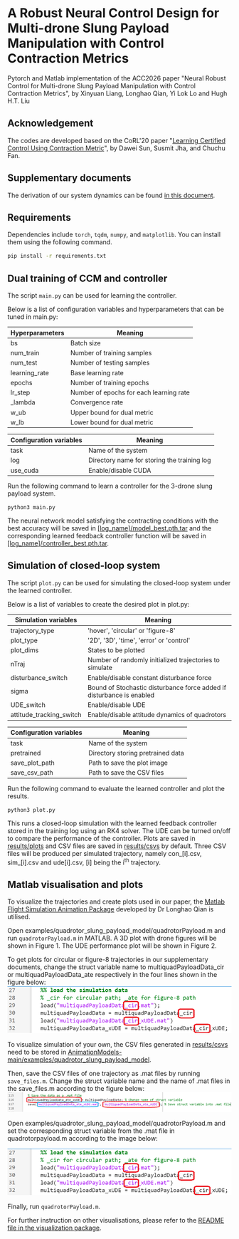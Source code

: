 # A Robust Neural Control Design for Multi-drone Slung Payload Manipulation with Control Contraction Metrics
Pytorch and Matlab implementation of the ACC2026 paper "Neural Robust Control for Multi-drone Slung Payload Manipulation with Control Contraction Metrics", by Xinyuan Liang, Longhao Qian, Yi Lok Lo and Hugh H.T. Liu

## Acknowledgement
The codes are developed based on the CoRL'20 paper "[Learning Certified Control Using Contraction Metric](https://arxiv.org/abs/2011.12569)", by Dawei Sun, Susmit Jha, and Chuchu Fan.

## Supplementary documents
The derivation of our system dynamics can be found [in this document](Support_document.pdf).

## Requirements
Dependencies include ```torch```, ```tqdm```, ```numpy```, and ```matplotlib```. You can install them using the following command.
```bash
pip install -r requirements.txt
```

## Dual training of CCM and controller
The script ```main.py``` can be used for learning the controller.

Below is a list of configuration variables and hyperparameters that can be tuned in main.py:

| Hyperparameters | Meaning |
| ------------- | ------------- |
| bs | Batch size |
| num_train | Number of training samples |
| num_test | Number of testing samples |
| learning_rate| Base learning rate |
| epochs | Number of training epochs |
| lr_step | Number of epochs for each learning rate |
| _lambda | Convergence rate |
| w_ub | Upper bound for dual metric |
| w_lb | Lower bound for dual metric |

| Configuration variables | Meaning |
| ------------- | ------------- |
| task | Name of the system |
| log | Directory name for storing the training log |
| use_cuda | Enable/disable CUDA |

Run the following command to learn a controller for the 3-drone slung payload system.
```
python3 main.py
```
The neural network model satisfying the contracting conditions with the best accuracy will be saved in [[log_name]/model_best.pth.tar](log_MUAV_point_mass_constrained/model_best.pth.tar) and the corresponding learned feedback controller function will be saved in [[log_name]/controller_best.pth.tar](log_MUAV_point_mass_constrained/controller_best.pth.tar). 

## Simulation of closed-loop system
The script ```plot.py``` can be used for simulating the closed-loop system under the learned controller. 

Below is a list of variables to create the desired plot in plot.py:

| Simulation variables | Meaning |
| ------------- | ------------- |
| trajectory_type | 'hover', 'circular' or 'figure-8' |
| plot_type | '2D', '3D', 'time', 'error' or 'control' |
| plot_dims | States to be plotted |
| nTraj | Number of randomly initialized trajectories to simulate |
| disturbance_switch | Enable/disable constant disturbance force |
| sigma | Bound of Stochastic disturbance force added if disturbance is enabled |
| UDE_switch | Enable/disable UDE | 
| attitude_tracking_switch | Enable/disable attitude dynamics of quadrotors |

| Configuration variables | Meaning |
| ------------- | ------------- |
| task | Name of the system |
| pretrained | Directory storing pretrained data |
| save_plot_path | Path to save the plot image |
| save_csv_path | Path to save the CSV files |

Run the following command to evaluate the learned controller and plot the results.
```
python3 plot.py
```

This runs a closed-loop simulation with the learned feedback controller stored in the training log using an RK4 solver. The UDE can be turned on/off to compare the performance of the controller. Plots are saved in [results/plots](results/plots) and CSV files are saved in [results/csvs](results/csvs) by default. Three CSV files will be produced per simulated trajectory, namely con_[i].csv, sim_[i].csv and ude[i].csv, [i] being the i<sup>th</sup> trajectory. 

## Matlab visualisation and plots
To visualize the trajectories and create plots used in our paper, the [Matlab Flight Simulation Animation Package](https://github.com/LonghaoQian/AnimationModels/tree/main) developed by Dr Longhao Qian is utilised. 

Open examples/quadrotor_slung_payload_model/quadrotorPayload.m and run ```quadrotorPayload.m``` in MATLAB. A 3D plot with drone figures will be shown in Figure 1. The UDE performance plot will be shown in Figure 2.

To get plots for circular or figure-8 trajectories in our supplementary documents, change the struct variable name to multiquadPayloadData_cir or multiquadPayloadData_ate respectively in the four lines shown in the figure below:  
<img src="AnimationModels-main/figures/quad_struct.png" alt="Use specified struct variable" width="530"/>

To visualize simulation of your own, the CSV files generated in [results/csvs](results/csvs) need to be stored in [AnimationModels-main/examples/quadrotor_slung_payload_model](AnimationModels-main/examples/quadrotor_slung_payload_model). 

Then, save the CSV files of one trajectory as .mat files by running ```save_files.m```. 
Change the struct variable name and the name of .mat files in the save_files.m according to the figure below:
![How to save struct variable](AnimationModels-main/figures/save_file.png)

Open examples/quadrotor_slung_payload_model/quadrotorPayload.m and set the corresponding struct variable from the .mat file in quadrotorpayload.m according to the image below:

<img src="AnimationModels-main/figures/quad_struct.png" alt="Use specified struct variable" width="530"/>

Finally, run ```quadrotorPayload.m```.

For further instruction on other visualisations, please refer to the [README file in the visualization package](AnimationModels-main/README.md).
